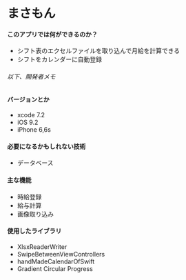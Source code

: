 
# まさもん

#### このアプリでは何ができるのか？
* シフト表のエクセルファイルを取り込んで月給を計算できる
* シフトをカレンダーに自動登録

###### 以下、開発者メモ
#### バージョンとか
* xcode 7.2
* iOS 9.2
* iPhone 6,6s


#### 必要になるかもしれない技術
* データベース

#### 主な機能
* 時給登録
* 給与計算
* 画像取り込み

#### 使用したライブラリ
* XlsxReaderWriter
* SwipeBetweenViewControllers
* handMadeCalendarOfSwift
* Gradient Circular Progress


